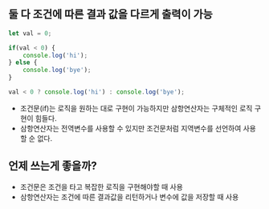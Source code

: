 
## 둘 다 조건에 따른 결과 값을 다르게 출력이 가능

```javascript
let val = 0;

if(val < 0) {
    console.log('hi');
} else {
    console.log('bye');
}

val < 0 ? console.log('hi') : console.log('bye');
```

- 조건문(if)는 로직을 원하는 대로 구현이 가능하지만 삼항연산자는 구체적인 로직 구현이 힘들다.
- 삼항연산자는 전역변수를 사용할 수 있지만 조건문처럼 지역변수를 선언하여 사용할 순 없다.

## 언제 쓰는게 좋을까?
- 조건문은 조건을 타고 복잡한 로직을 구현해야할 때 사용
- 삼항연산자는 조건에 따른 결과값을 리턴하거나 변수에 값을 저장할 때 사용 

